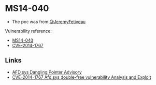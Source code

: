 # MS14-040

- The poc was from [@JeremyFetiveau](https://github.com/JeremyFetiveau/Exploits/blob/master/MS14-040.cpp)

Vulnerability reference:
 * [MS14-040](https://technet.microsoft.com/library/security/ms14-040)
 * [CVE-2014-1767](https://www.exploit-db.com/exploits/39446/)


## Links

- [AFD.sys Dangling Pointer Advisory](http://www.siberas.de/papers/Pwn2Own_2014_AFD.sys_privilege_escalation.pdf)
- [CVE-2014-1767 Afd.sys double-free vulnerability Analysis and Exploit](http://www.secniu.com/englishversioncve-2014-1767-afd-sys-double-free-vulnerability-analysis-and-exploit/)
